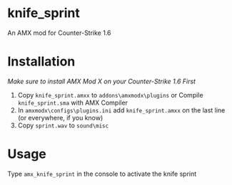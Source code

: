 # knife_sprint
An AMX mod for Counter-Strike 1.6

# Installation
*Make sure to install AMX Mod X on your Counter-Strike 1.6 First*

1. Copy `knife_sprint.amxx` to `addons\amxmodx\plugins` or Compile `knife_sprint.sma` with AMX Compiler
2. In `amxmodx\configs\plugins.ini` add `knife_sprint.amxx` on the last line (or everywhere, if you know)
3. Copy `sprint.wav` to `sound\misc`

# Usage
Type `amx_knife_sprint` in the console to activate the knife sprint
